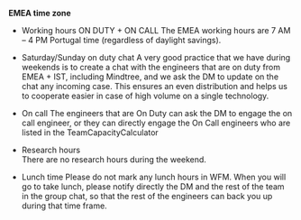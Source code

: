 **EMEA time zone**


- Working hours
 ON DUTY + ON CALL The EMEA working hours are 7 AM – 4 PM Portugal time (regardless of daylight savings).
	
- Saturday/Sunday on duty chat
A very good practice that we have during weekends is to create a chat with the engineers that are on duty from EMEA + IST, including Mindtree, and we ask the DM to update on the chat any incoming case. This ensures an even distribution and helps us to cooperate easier in case of high volume on a single technology.

- On call
The engineers that are On Duty can ask the DM to engage the on call engineer, or they can directly engage the On Call engineers who are listed in the TeamCapacityCalculator 

- Research hours  
There are no research hours during the weekend.

- Lunch time 
Please do not mark any lunch hours in WFM. When you will go to take lunch, please notify directly the DM and the rest of the team in the group chat, so that the rest of the engineers can back you up during that time frame.